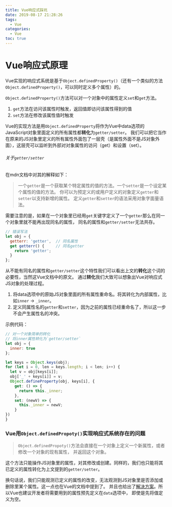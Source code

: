```yaml
---
title: Vue响应式踩坑
date: 2019-08-17 21:28:26
tags:
  - Vue
categories:
  - Vue
toc: true
---
```


# Vue响应式原理
Vue实现的响应式系统是基于`Object.definedProperty()`（还有一个类似的方法`Object.definedProperty()`，可以同时定义多个属性）的。

`Object.definedProperty()`方法可以对一个对象中的属性定义`set`和`get`方法。
1. `get`方法在访问该属性时触发，返回值即访问该属性得到的值
2. `set`方法在修改该属性值时触发

Vue的实现方法是用`Object.definedProperty`将作为Vue中data选项的JavaScript对象里面定义的所有属性都**转化**为`getter/setter`。
我们可以把它当作在原来的JS对象里定义的所有属性外面包了一层壳（是属性外面不是JS对象外面），这层壳可以监听到外部对对象属性的访问（get）和设置（set）。

###### 关于`getter/setter`
在mdn文档中对其的解释如下：
> 一个`getter`是一个获取某个特定属性的值的方法。一个`setter`是一个设定某个属性的值的方法。
> 你可以为预定义的或用户定义的对象定义`getter`和`setter`以支持新增的属性。
> 定义`getter`和`setter`的语法采用对象字面量语法。

需要注意的是，如果在一个对象里已经用`get`关键字定义了一个`getter`那么在同一个对象里就不能再出现同名的属性，
同名的属性和`getter/setter`无法共存。
```javascript
// 错误写法
let obj = {
  getterr: 'getter',  // 同名属性
  get getterr() {     // 同名getter
    return 'getter'; 
  }
};
```

从不能有同名的属性和`getter/setter`这个特性我们可以看出上文的**转化**这个词的必要性，当然这Vue文档中的原文。
通过**转化**我们大致可以想象出Vue对响应式JS对象的处理过程。
1. 将data选项中的原始JS对象里面的所有属性重命名。将其转化为内部属性，比如`inner` -> `_inner`。
2. 定义同属性名的`getter`和`setter`，因为之前的属性已经重命名了，所以这一步不会产生属性名的冲突。

示例代码：
```javascript
// 对一个对象简单的转化
// 将inner属性转化为`getter/setter`
let obj = {
  inner: true
};

let keys = Object.keys(obj);
for (let i = 0, len = keys.length; i < len; i++) {
  let v = obj[keys[i]];
  obj['_' + keys[i]] = v;
  Object.defineProperty(obj, keys[i], {
    get: () => {
      return this._inner;
    },
    set: (newV) => {
      this._inner = newV;
    }
})
}
```

### Vue用`Object.definedPropoty()`实现响应式系统存在的问题
> `Object.definedPropoty()`方法会直接在一个对象上定义一个新属性，或者修改一个对象的现有属性， 并返回这个对象。

这个方法只能操作JS对象里的属性，对其修改或创建。同样的，我们也只能将其已定义的属性转化为上文提到的`getter/setter`。

换句话说，我们只能观测已定义的属性的改变，无法观测到JS对象里是否添加或删除里某个属性。这一点也在Vue的文档中提到了。
并且也给出了[解决方案](https://cn.vuejs.org/v2/guide/reactivity.html)。所以Vue也建议开发者将需要用到的属性预先定义在`data`选项中，
即使是先将值定义为空。

<script src="https://cdn.jsdelivr.net/npm/vue"></script>
<script>
console.log(Vue);
</script>
